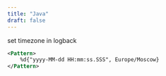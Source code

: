 ```yaml
---
title: "Java"
draft: false
---
```


set timezone in logback

```xml
<Pattern>
    %d{"yyyy-MM-dd HH:mm:ss.SSS", Europe/Moscow}
</Pattern>
```

